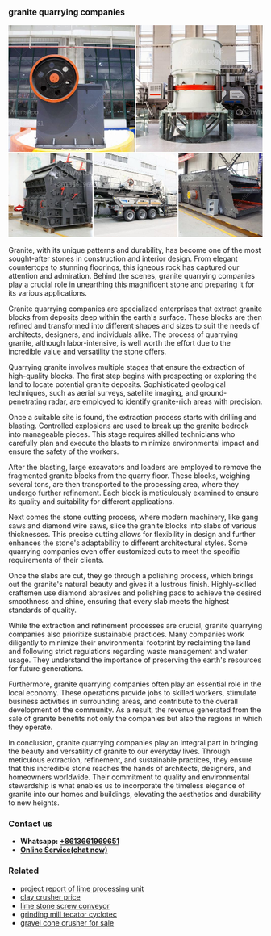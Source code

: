<h3>granite quarrying companies</h3><img src='1704791587.jpg' alt=''><p>Granite, with its unique patterns and durability, has become one of the most sought-after stones in construction and interior design. From elegant countertops to stunning floorings, this igneous rock has captured our attention and admiration. Behind the scenes, granite quarrying companies play a crucial role in unearthing this magnificent stone and preparing it for its various applications.</p><p>Granite quarrying companies are specialized enterprises that extract granite blocks from deposits deep within the earth's surface. These blocks are then refined and transformed into different shapes and sizes to suit the needs of architects, designers, and individuals alike. The process of quarrying granite, although labor-intensive, is well worth the effort due to the incredible value and versatility the stone offers.</p><p>Quarrying granite involves multiple stages that ensure the extraction of high-quality blocks. The first step begins with prospecting or exploring the land to locate potential granite deposits. Sophisticated geological techniques, such as aerial surveys, satellite imaging, and ground-penetrating radar, are employed to identify granite-rich areas with precision.</p><p>Once a suitable site is found, the extraction process starts with drilling and blasting. Controlled explosions are used to break up the granite bedrock into manageable pieces. This stage requires skilled technicians who carefully plan and execute the blasts to minimize environmental impact and ensure the safety of the workers.</p><p>After the blasting, large excavators and loaders are employed to remove the fragmented granite blocks from the quarry floor. These blocks, weighing several tons, are then transported to the processing area, where they undergo further refinement. Each block is meticulously examined to ensure its quality and suitability for different applications.</p><p>Next comes the stone cutting process, where modern machinery, like gang saws and diamond wire saws, slice the granite blocks into slabs of various thicknesses. This precise cutting allows for flexibility in design and further enhances the stone's adaptability to different architectural styles. Some quarrying companies even offer customized cuts to meet the specific requirements of their clients.</p><p>Once the slabs are cut, they go through a polishing process, which brings out the granite's natural beauty and gives it a lustrous finish. Highly-skilled craftsmen use diamond abrasives and polishing pads to achieve the desired smoothness and shine, ensuring that every slab meets the highest standards of quality.</p><p>While the extraction and refinement processes are crucial, granite quarrying companies also prioritize sustainable practices. Many companies work diligently to minimize their environmental footprint by reclaiming the land and following strict regulations regarding waste management and water usage. They understand the importance of preserving the earth's resources for future generations.</p><p>Furthermore, granite quarrying companies often play an essential role in the local economy. These operations provide jobs to skilled workers, stimulate business activities in surrounding areas, and contribute to the overall development of the community. As a result, the revenue generated from the sale of granite benefits not only the companies but also the regions in which they operate.</p><p>In conclusion, granite quarrying companies play an integral part in bringing the beauty and versatility of granite to our everyday lives. Through meticulous extraction, refinement, and sustainable practices, they ensure that this incredible stone reaches the hands of architects, designers, and homeowners worldwide. Their commitment to quality and environmental stewardship is what enables us to incorporate the timeless elegance of granite into our homes and buildings, elevating the aesthetics and durability to new heights.</p><h3>Contact us</h3><ul><li><strong>Whatsapp:&nbsp;<a href="https://wa.me/8613661969651">+8613661969651</a></strong></li><li><a href="https://swt.shibang-china.com/?git&amp;zhl&amp;granite quarrying companies"><strong>Online Service(chat now)</strong></a></li></ul><h3>Related</h3><ul><li><a href='project report of lime processing unit.md'>project report of lime processing unit</a></li><li><a href='clay crusher price.md'>clay crusher price</a></li><li><a href='lime stone screw conveyor.md'>lime stone screw conveyor</a></li><li><a href='grinding mill tecator cyclotec.md'>grinding mill tecator cyclotec</a></li><li><a href='gravel cone crusher for sale.md'>gravel cone crusher for sale</a></li></ul>